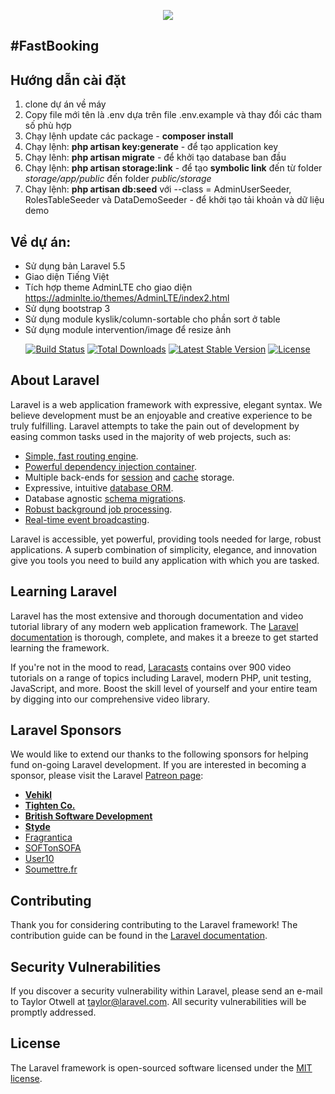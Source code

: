<p align="center"><img src="https://laravel.com/assets/img/components/logo-laravel.svg"></p>

## #FastBooking

## Hướng dẫn cài đặt
1. clone dự án về máy
2. Copy file mới tên là .env dựa trên file .env.example và thay đổi các tham số phù hợp
3. Chạy lệnh update các package - <b>composer install</b>
4. Chạy lệnh: <b>php artisan key:generate</b>  - để tạo application key
5. Chạy lênh: <b>php artisan migrate</b> - để khởi tạo database ban đầu
6. Chạy lệnh: <b>php artisan storage:link</b> - để tạo <b>symbolic link</b> đến từ folder <i>storage/app/public</i> đến folder <i>public/storage</i>
7. Chạy lệnh: <b>php artisan db:seed</b> với --class = AdminUserSeeder, RolesTableSeeder và DataDemoSeeder - để khởi tạo tải khoản và dữ liệu demo

## Về dự án:
- Sử dụng bản Laravel 5.5
- Giao diện Tiếng Việt
- Tích hợp theme AdminLTE cho giao diện https://adminlte.io/themes/AdminLTE/index2.html
- Sử dụng bootstrap 3
- Sử dụng module kyslik/column-sortable cho phần sort ở table
- Sử dụng module intervention/image để resize ảnh






<p align="center">
<a href="https://travis-ci.org/laravel/framework"><img src="https://travis-ci.org/laravel/framework.svg" alt="Build Status"></a>
<a href="https://packagist.org/packages/laravel/framework"><img src="https://poser.pugx.org/laravel/framework/d/total.svg" alt="Total Downloads"></a>
<a href="https://packagist.org/packages/laravel/framework"><img src="https://poser.pugx.org/laravel/framework/v/stable.svg" alt="Latest Stable Version"></a>
<a href="https://packagist.org/packages/laravel/framework"><img src="https://poser.pugx.org/laravel/framework/license.svg" alt="License"></a>
</p>

## About Laravel

Laravel is a web application framework with expressive, elegant syntax. We believe development must be an enjoyable and creative experience to be truly fulfilling. Laravel attempts to take the pain out of development by easing common tasks used in the majority of web projects, such as:

- [Simple, fast routing engine](https://laravel.com/docs/routing).
- [Powerful dependency injection container](https://laravel.com/docs/container).
- Multiple back-ends for [session](https://laravel.com/docs/session) and [cache](https://laravel.com/docs/cache) storage.
- Expressive, intuitive [database ORM](https://laravel.com/docs/eloquent).
- Database agnostic [schema migrations](https://laravel.com/docs/migrations).
- [Robust background job processing](https://laravel.com/docs/queues).
- [Real-time event broadcasting](https://laravel.com/docs/broadcasting).

Laravel is accessible, yet powerful, providing tools needed for large, robust applications. A superb combination of simplicity, elegance, and innovation give you tools you need to build any application with which you are tasked.

## Learning Laravel

Laravel has the most extensive and thorough documentation and video tutorial library of any modern web application framework. The [Laravel documentation](https://laravel.com/docs) is thorough, complete, and makes it a breeze to get started learning the framework.

If you're not in the mood to read, [Laracasts](https://laracasts.com) contains over 900 video tutorials on a range of topics including Laravel, modern PHP, unit testing, JavaScript, and more. Boost the skill level of yourself and your entire team by digging into our comprehensive video library.

## Laravel Sponsors

We would like to extend our thanks to the following sponsors for helping fund on-going Laravel development. If you are interested in becoming a sponsor, please visit the Laravel [Patreon page](http://patreon.com/taylorotwell):

- **[Vehikl](http://vehikl.com)**
- **[Tighten Co.](https://tighten.co)**
- **[British Software Development](https://www.britishsoftware.co)**
- **[Styde](https://styde.net)**
- [Fragrantica](https://www.fragrantica.com)
- [SOFTonSOFA](https://softonsofa.com/)
- [User10](https://user10.com)
- [Soumettre.fr](https://soumettre.fr/)

## Contributing

Thank you for considering contributing to the Laravel framework! The contribution guide can be found in the [Laravel documentation](http://laravel.com/docs/contributions).

## Security Vulnerabilities

If you discover a security vulnerability within Laravel, please send an e-mail to Taylor Otwell at taylor@laravel.com. All security vulnerabilities will be promptly addressed.

## License

The Laravel framework is open-sourced software licensed under the [MIT license](http://opensource.org/licenses/MIT).
